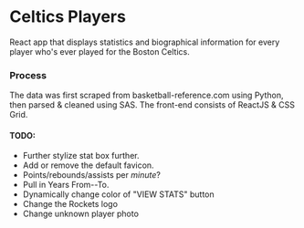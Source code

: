 # Celtics Players
React app that displays statistics and biographical information for every player who's ever played for the Boston Celtics.

### Process
The data was first scraped from basketball-reference.com using Python, then parsed & cleaned using SAS. The front-end consists of ReactJS & CSS Grid.

#### TODO:
- Further stylize stat box further.
- Add or remove the default favicon.
- Points/rebounds/assists per *minute*?
- Pull in Years From--To.
- Dynamically change color of "VIEW STATS" button
- Change the Rockets logo
- Change unknown player photo